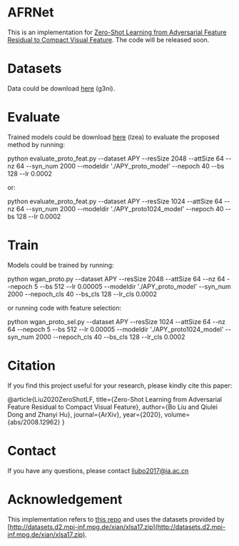 # AFRNet
This is an implementation for [Zero-Shot Learning from Adversarial Feature Residual to Compact Visual Feature](https://arxiv.org/submit/3344955/view).
The code will be released soon.

# Datasets
Data could be download [here](https://pan.baidu.com/s/1Swib6P5fbAWOI_LrK3ND0Q) (g3ni).

# Evaluate
Trained models could be download [here](https://pan.baidu.com/s/1CjjJwlYim-BOiTi04WXmFA) (lzea) to evaluate the proposed method by running:

python evaluate_proto_feat.py --dataset APY --resSize 2048 --attSize 64 --nz 64 --syn_num 2000 --modeldir './APY_proto_model' --nepoch 40 --bs 128 --lr 0.0002

or:

python evaluate_proto_feat.py --dataset APY --resSize 1024 --attSize 64 --nz 64 --syn_num 2000 --modeldir './APY_proto1024_model' --nepoch 40 --bs 128 --lr 0.0002

# Train
Models could be trained by running:

python wgan_proto.py --dataset APY --resSize 2048 --attSize 64 --nz 64 --nepoch 5 --bs 512 --lr 0.00005 --modeldir './APY_proto_model' --syn_num 2000 --nepoch_cls 40 --bs_cls 128 --lr_cls 0.0002

or running code with feature selection:

python wgan_proto_sel.py --dataset APY --resSize 1024 --attSize 64 --nz 64 --nepoch 5 --bs 512 --lr 0.00005 --modeldir './APY_proto1024_model' --syn_num 2000 --nepoch_cls 40 --bs_cls 128 --lr_cls 0.0002

# Citation
If you find this project useful for your research, please kindly cite this paper:

  @article{Liu2020ZeroShotLF,
  title={Zero-Shot Learning from Adversarial Feature Residual to Compact Visual Feature},
  author={Bo Liu and Qiulei Dong and Zhanyi Hu},
  journal={ArXiv},
  year={2020},
  volume={abs/2008.12962}
}

# Contact
If you have any questions, please contact liubo2017@ia.ac.cn

# Acknowledgement
This implementation refers to [this repo](https://github.com/akku1506/Feature-Generating-Networks-for-ZSL) and uses the datasets provided by [http://datasets.d2.mpi-inf.mpg.de/xian/xlsa17.zip](http://datasets.d2.mpi-inf.mpg.de/xian/xlsa17.zip).

#
